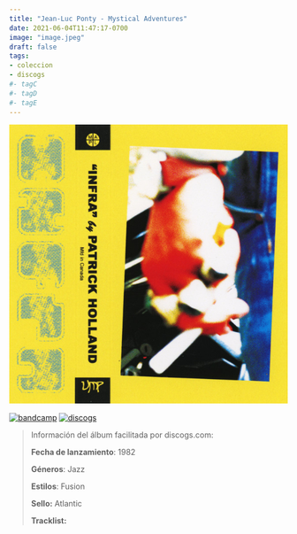 ```yaml
---
title: "Jean-Luc Ponty - Mystical Adventures"
date: 2021-06-04T11:47:17-0700
image: "image.jpeg"
draft: false
tags:
- coleccion
- discogs
#- tagC
#- tagD
#- tagE
---
```


![cover](image.jpeg (Jean-Luc Ponty - Mystical Adventures))

[![bandcamp](../links/svg/bandcamp.png "bandcamp")](https://bandcamp.com/search?q=Jean-Luc-Ponty%20Mystical-Adventures)
[![discogs](../links/svg/discogs.png "discogs")](https://api.discogs.com/releases/11299779)
<!-- [![spotify](../links/svg/spotify.png "spotify")]() -->
<!-- [![lastfm](../links/svg/lastfm.png "lastfm")]() -->
<!-- [![musicbrainz](../links/svg/musicbrainz.png "musicbrainz")]() -->
<!-- [![wikipedia](../links/svg/wikipedia.png "wikipedia")]() -->
<!-- [![youtube](../links/svg/youtube.png "youtube")]() -->

> Información del álbum facilitada por discogs.com:
>
> **Fecha de lanzamiento**: 1982
>
> **Géneros**: Jazz
>
> **Estilos**: Fusion
>
> **Sello:** Atlantic
>
> **Tracklist:**

